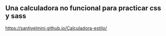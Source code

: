 Una calculadora no funcional para practicar css y sass
-----------------------------------------
https://santiyelmini.github.io/Calculadora-estilo/
